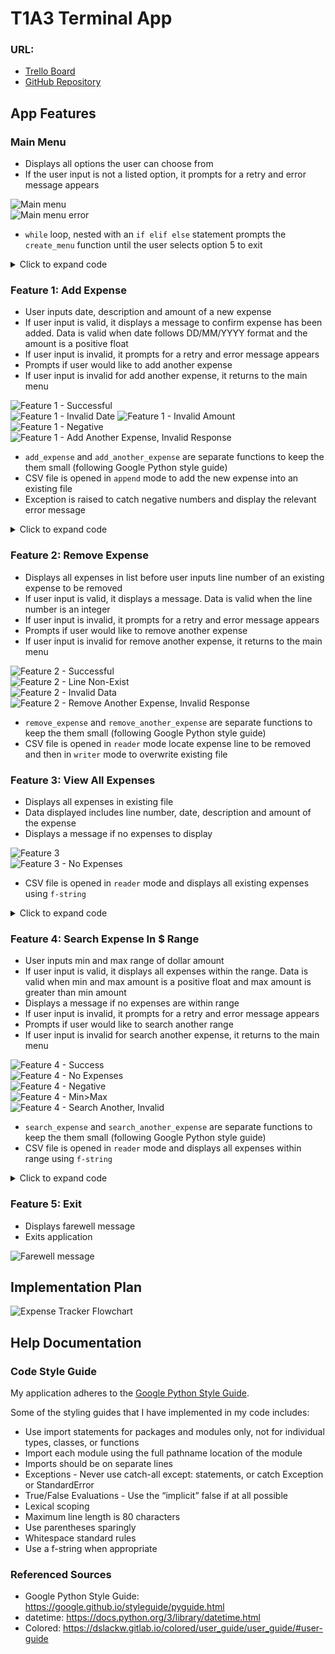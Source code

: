 # T1A3 Terminal App

### URL:
- [Trello Board](https://trello.com/b/tWJwndoi/theresa-t1a3terminalapp)  
- [GitHub Repository](https://github.com/theresanx/Theresa-T1A3_TerminalApp)

## App Features
### Main Menu
- Displays all options the user can choose from
- If the user input is not a listed option, it prompts for a retry and error message appears

![Main menu](/docs/Main-menu.png)  
![Main menu error](docs/Main-menu_error.png)

- ```while``` loop, nested with an ```if elif else``` statement prompts the ```create_menu``` function until the user selects option 5 to exit

<details>
<summary>Click to expand code</summary>

```
def create_menu():
    print(f"{colored.Fore.deep_sky_blue_4c}Enter 1 to add an expense to the list.")
    print("Enter 2 to remove an expense on the list.")
    print("Enter 3 to view all expenses on the list.")
    print("Enter 4 to search from a $ range on the list.")
    print(f"Enter 5 to exit.{colored.Style.reset}")

    user_choice = input(
        colored.stylize("Please enter your selection: ", styling.input)
    )
    return user_choice

choice = ""

while choice != "5":
    choice = create_menu()

    if choice == "1":
        functions.add_line_break()
        functions.add_expense(file_name)
    elif choice == "2":
        functions.add_line_break()
        functions.remove_expense(file_name)
    elif choice == "3":
        functions.add_line_break()
        functions.view_expense(file_name)
    elif choice == "4":
        functions.add_line_break()
        functions.search_expense(file_name)
    elif choice == "5":
        print(colored.stylize(
            "Thank you for using our Expense Tracker application.", styling.greeting
        ))
        functions.add_line_break()
    else:
        print(colored.stylize(
            "Invalid selection, please try again.", styling.error
        ))
        functions.add_line_break()
```
</details>

### Feature 1: Add Expense
- User inputs date, description and amount of a new expense
- If user input is valid, it displays a message to confirm expense has been added. Data is valid when date follows DD/MM/YYYY format and the amount is a positive float
- If user input is invalid, it prompts for a retry and error message appears
- Prompts if user would like to add another expense
- If user input is invalid for add another expense, it returns to the main menu

![Feature 1 - Successful](docs/Feature1-success.png)  
![Feature 1 - Invalid Date](docs/Feature1_invalid-date.png) 
![Feature 1 - Invalid Amount](docs/Feature1_invalid-amount.png)  
![Feature 1 - Negative](docs/Feature1_negative-amount.png)  
![Feature 1 - Add Another Expense, Invalid Response](docs/Feature1_add-another-invalid.png)

- ```add_expense``` and ```add_another_expense``` are separate functions to keep the them small (following Google Python style guide)
- CSV file is opened in ```append``` mode to add the new expense into an existing file
- Exception is raised to catch negative numbers and display the relevant error message

<details>
<summary>Click to expand code</summary>

```
def add_expense(file_name):
    try:
        date_input = input(
            colored.stylize("Enter date of expense (DD/MM/YYYY): ", styling.input)
        )
        date_expense = datetime.datetime.strptime(date_input,"%d/%m/%Y").strftime("%d-%m-%Y")
        description_input = input(
            colored.stylize("Enter description of expense: ", styling.input)
        )
        amount_input = format(float(input(
                colored.stylize(f"Enter amount of expense: $", styling.input)
        )),".2f")

        if float(amount_input) < 0:
            raise NegativeError

        with open(file_name, "a") as f:
            writer = csv.writer(f)
            writer.writerow([date_expense,description_input,amount_input])

        add_line_break()

        print(colored.stylized(
            "New expense added successfully", styling.output
        ))

        add_line_break()

        add_another_expense(file_name)

    except ValueError:
        print(colored.stylize(
            "Invalid data entered. Please try again.", styling.error
        ))
        add_expense(file_name)
    except NegativeError:
        print(colored.stylize(
            "No negative numbers. Please try again.", styling.error
        ))
        add_expense(file_name)

def add_another_expense(file_name):
    add_another_input = input(
        colored.stylize("Add another expense (Y/N)? ", styling.input)
    )
    if add_another_input.lower() == "y":
        add_line_break()
        add_expense(file_name)
    elif add_another_input.lower() == "n":
        add_line_break()
    else:
        print(colored.stylize(
            "Invalid response, returning to main menu.", styling.error
        ))
        add_line_break()
```
</details>

### Feature 2: Remove Expense
- Displays all expenses in list before user inputs line number of an existing expense to be removed
- If user input is valid, it displays a message. Data is valid when the line number is an integer
- If user input is invalid, it prompts for a retry and error message appears
- Prompts if user would like to remove another expense
- If user input is invalid for remove another expense, it returns to the main menu

![Feature 2 - Successful](docs/Feature2-success.png)  
![Feature 2 - Line Non-Exist](docs/Feature2-success_line-number-nonexistent.png)  
![Feature 2 - Invalid Data](docs/Feature2_invalid-input.png)  
![Feature 2 - Remove Another Expense, Invalid Response](docs/Feature2_remove-another-invalid.png)

- ```remove_expense``` and ```remove_another_expense``` are separate functions to keep the them small (following Google Python style guide)
- CSV file is opened in ```reader``` mode locate expense line to be removed and then in ```writer``` mode to overwrite existing file

### Feature 3: View All Expenses
- Displays all expenses in existing file
- Data displayed includes line number, date, description and amount of the expense
- Displays a message if no expenses to display

![Feature 3](docs/Feature3.png)  
![Feature 3 - No Expenses](docs/Feature3_no-expense.png)  

- CSV file is opened in ```reader``` mode and displays all existing expenses using ```f-string```

<details>
<summary>Click to expand code</summary>

```
def view_expense(file_name):
    try:
        with open(file_name, "r") as f:
            reader = csv.reader(f)
            reader.__next__()
            row_count = 0
            for index, row in enumerate(reader):
                print(
                    colored.stylize(
                        f"Line {index+1} - Date: {row[0]}, Description: {row[1]}, Amount: ${row[2]}",
                        styling.output
                    )
                )
                row_count =+ 1
        if not row_count:
            add_line_break()
            print(colored.stylize(
                    "Nothing to view in the Expense Tracker.", styling.output
            ))

    except FileNotFoundError:
        print(colored.stylize(
            "Expense Tracker file does not exist.", styling.error
        ))
    
    finally:
        add_line_break()
```
</details>

### Feature 4: Search Expense In $ Range 
- User inputs min and max range of dollar amount
- If user input is valid, it displays all expenses within the range. Data is valid when min and max amount is a positive float and max amount is greater than min amount
- Displays a message if no expenses are within range
- If user input is invalid, it prompts for a retry and error message appears 
- Prompts if user would like to search another range
- If user input is invalid for search another expense, it returns to the main menu

![Feature 4 - Success](docs/Feature4-success.png)  
![Feature 4 - No Expenses](docs/Feature4_no-expense.png)  
![Feature 4 - Negative](docs/Feature4_negative-amount.png)  
![Feature 4 - Min>Max](docs/Feature4_min-greater-max.png)  
![Feature 4 - Search Another, Invalid](docs/Feature4_search-another-invalid.png)  

- ```search_expense``` and ```search_another_expense``` are separate functions to keep the them small (following Google Python style guide)
- CSV file is opened in ```reader``` mode and displays all expenses within range using ```f-string```

<details>
<summary>Click to expand code</summary>

```
def search_expense(file_name):
    try:
        min_input = float(input(
        colored.stylize("Enter minimum search amount: $", styling.input)
        ))

        if min_input < 0:
            raise NegativeError
        
        max_input = float(input(
            colored.stylize("Enter maximum search amount: $", styling.input)
        ))

        if max_input < 0:
            raise NegativeError
        
        if min_input > max_input:
            raise RangeError
        
        add_line_break()
        
        with open(file_name,"r") as f:
            reader = csv.reader(f)
            reader.__next__()
            row_count = 0
            for row in reader:
                if (min_input <= float(row[2]) <= max_input):
                    print(colored.stylize(
                            f"Date: {row[0]}, Description: {row[1]}, Amount: ${row[2]}", styling.output
                    ))
                    row_count =+ 1
            if not row_count:
                print(colored.stylize(
                    "No expenses found within range.", styling.output
                ))
        
        add_line_break()

        search_another_expense(file_name)

    except ValueError:
        print(colored.stylize(
            "Invalid data entered, use numbers only. Please try again.", styling.error
        ))
        search_expense(file_name)
    except NegativeError:
        print(colored.stylize(
            "No negative numbers. Please try again.", styling.error
        ))
        search_expense(file_name)
    except RangeError:
        print(colored.stylize(
            "Minimum range cannot exceed maximum range search. Please try again.",
            styling.error
        ))
        search_expense(file_name) 
    except FileNotFoundError:
        print(colored.stylize(
            "Expense Tracker file does not exist.", styling.error
        ))

def search_another_expense(file_name):
    search_another_input = input(
        colored.stylize("Search another range (Y/N)? ", styling.input)
    )
    if search_another_input.lower() == "y":
        add_line_break()
        search_expense(file_name)
    elif search_another_input.lower() == "n":
        add_line_break()
    else:
        print(colored.stylize(
            "Invalid response, returning to main menu.", styling.error
        ))
        add_line_break()
```
</details>

### Feature 5: Exit 
- Displays farewell message
- Exits application

![Farewell message](/docs/Feature5.png)

## Implementation Plan
![Expense Tracker Flowchart](docs/Expense-tracker_flowchart.png)
## Help Documentation

### Code Style Guide
My application adheres to the [Google Python Style Guide](https://google.github.io/styleguide/pyguide.html).

Some of the styling guides that I have implemented in my code includes:
- Use import statements for packages and modules only, not for individual types, classes, or functions
- Import each module using the full pathname location of the module
- Imports should be on separate lines 
- Exceptions - Never use catch-all except: statements, or catch Exception or StandardError
- True/False Evaluations - Use the “implicit” false if at all possible
- Lexical scoping
- Maximum line length is 80 characters
- Use parentheses sparingly
- Whitespace standard rules
- Use a f-string when appropriate

### Referenced Sources
- Google Python Style Guide: https://google.github.io/styleguide/pyguide.html
- datetime: https://docs.python.org/3/library/datetime.html
- Colored: https://dslackw.gitlab.io/colored/user_guide/user_guide/#user-guide


